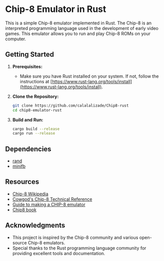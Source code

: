 # Chip-8 Emulator in Rust

This is a simple Chip-8 emulator implemented in Rust. The Chip-8 is an interpreted programming language used in the development of early video games. This emulator allows you to run and play Chip-8 ROMs on your computer.


## Getting Started

1. **Prerequisites:**
    - Make sure you have Rust installed on your system. If not, follow the instructions at [https://www.rust-lang.org/tools/install](https://www.rust-lang.org/tools/install).

2. **Clone the Repository:**
    ```bash
    git clone https://github.com/calalalizade/Chip8-rust
    cd chip8-emulator-rust
    ```

3. **Build and Run:**
    ```bash
    cargo build --release
    cargo run --release
    ```

## Dependencies

- [rand](https://crates.io/crates/rand)
- [minifb](https://crates.io/crates/minifb)

## Resources

- [Chip-8 Wikipedia](https://en.wikipedia.org/wiki/CHIP-8)
- [Cowgod's Chip-8 Technical Reference](http://devernay.free.fr/hacks/chip8/C8TECH10.HTM)
- [Guide to making a CHIP-8 emulator](https://tobiasvl.github.io/blog/write-a-chip-8-emulator/)
- [Chip8 book](https://aquova.net/chip8/chip8.pdf)

## Acknowledgments

- This project is inspired by the Chip-8 community and various open-source Chip-8 emulators.
- Special thanks to the Rust programming language community for providing excellent tools and documentation.


